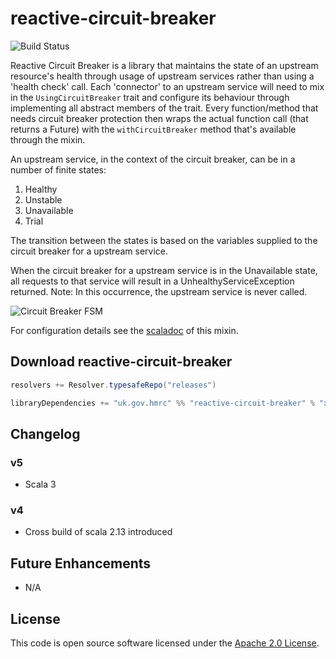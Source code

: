# reactive-circuit-breaker

![Build Status](https://img.shields.io/github/v/release/hmrc/reactive-circuit-breaker)

Reactive Circuit Breaker is a library that maintains the state of an upstream resource's health through usage of upstream services rather than using a 'health check' call.
Each 'connector' to an upstream service will need to mix in the `UsingCircuitBreaker` trait and configure its behaviour through implementing all abstract members of the trait.
Every function/method that needs circuit breaker protection then wraps the actual function call (that returns a Future) with the `withCircuitBreaker` method
that's available through the mixin.

An upstream service, in the context of the circuit breaker, can be in a number of finite states:
1. Healthy
2. Unstable
3. Unavailable
4. Trial

The transition between the states is based on the variables supplied to the circuit breaker for a upstream service.

When the circuit breaker for a upstream service is in the Unavailable state, all requests to that service will result in a UnhealthyServiceException returned.
Note: In this occurrence, the upstream service is never called.

![Circuit Breaker FSM](http://i.imgur.com/jAoL2eP.png?raw=true "Circuit Breaker FSM")

For configuration details see the [scaladoc](src/main/scala/uk/gov/hmrc/circuitbreaker/UsingCircuitBreaker.scala) of this mixin. 

## Download reactive-circuit-breaker

```scala
resolvers += Resolver.typesafeRepo("releases")

libraryDependencies += "uk.gov.hmrc" %% "reactive-circuit-breaker" % "x.x.x"
```

## Changelog

### v5
- Scala 3

### v4
- Cross build of scala 2.13 introduced


## Future Enhancements

* N/A

## License

This code is open source software licensed under the [Apache 2.0 License]("http://www.apache.org/licenses/LICENSE-2.0.html").

